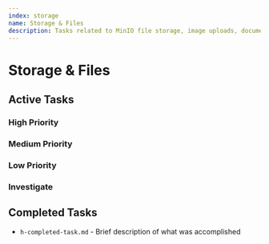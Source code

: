 ```yaml
---
index: storage
name: Storage & Files
description: Tasks related to MinIO file storage, image uploads, document handling, FileService improvements, and file management
---
```


# Storage & Files

## Active Tasks

### High Priority

### Medium Priority

### Low Priority

### Investigate

## Completed Tasks
<!-- Move tasks here when completed, maintaining the format -->
- `h-completed-task.md` - Brief description of what was accomplished